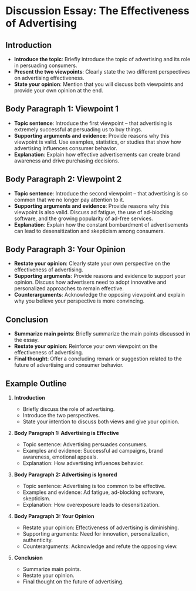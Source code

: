 # Discussion Essay: The Effectiveness of Advertising

## Introduction
- **Introduce the topic**: Briefly introduce the topic of advertising and its role in persuading consumers.
- **Present the two viewpoints**: Clearly state the two different perspectives on advertising effectiveness.
- **State your opinion**: Mention that you will discuss both viewpoints and provide your own opinion at the end.

## Body Paragraph 1: Viewpoint 1
- **Topic sentence**: Introduce the first viewpoint – that advertising is extremely successful at persuading us to buy things.
- **Supporting arguments and evidence**: Provide reasons why this viewpoint is valid. Use examples, statistics, or studies that show how advertising influences consumer behavior.
- **Explanation**: Explain how effective advertisements can create brand awareness and drive purchasing decisions.

## Body Paragraph 2: Viewpoint 2
- **Topic sentence**: Introduce the second viewpoint – that advertising is so common that we no longer pay attention to it.
- **Supporting arguments and evidence**: Provide reasons why this viewpoint is also valid. Discuss ad fatigue, the use of ad-blocking software, and the growing popularity of ad-free services.
- **Explanation**: Explain how the constant bombardment of advertisements can lead to desensitization and skepticism among consumers.

## Body Paragraph 3: Your Opinion
- **Restate your opinion**: Clearly state your own perspective on the effectiveness of advertising.
- **Supporting arguments**: Provide reasons and evidence to support your opinion. Discuss how advertisers need to adopt innovative and personalized approaches to remain effective.
- **Counterarguments**: Acknowledge the opposing viewpoint and explain why you believe your perspective is more convincing.

## Conclusion
- **Summarize main points**: Briefly summarize the main points discussed in the essay.
- **Restate your opinion**: Reinforce your own viewpoint on the effectiveness of advertising.
- **Final thought**: Offer a concluding remark or suggestion related to the future of advertising and consumer behavior.

## Example Outline
1. **Introduction**
   - Briefly discuss the role of advertising.
   - Introduce the two perspectives.
   - State your intention to discuss both views and give your opinion.

2. **Body Paragraph 1: Advertising is Effective**
   - Topic sentence: Advertising persuades consumers.
   - Examples and evidence: Successful ad campaigns, brand awareness, emotional appeals.
   - Explanation: How advertising influences behavior.

3. **Body Paragraph 2: Advertising is Ignored**
   - Topic sentence: Advertising is too common to be effective.
   - Examples and evidence: Ad fatigue, ad-blocking software, skepticism.
   - Explanation: How overexposure leads to desensitization.

4. **Body Paragraph 3: Your Opinion**
   - Restate your opinion: Effectiveness of advertising is diminishing.
   - Supporting arguments: Need for innovation, personalization, authenticity.
   - Counterarguments: Acknowledge and refute the opposing view.

5. **Conclusion**
   - Summarize main points.
   - Restate your opinion.
   - Final thought on the future of advertising.
